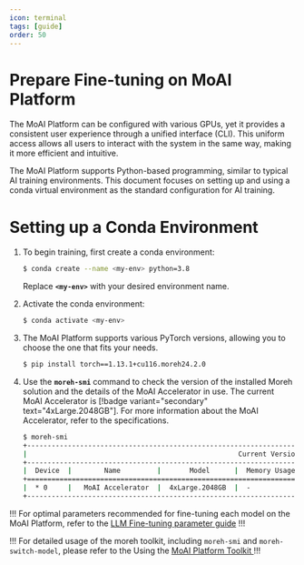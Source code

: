 ```yaml
---
icon: terminal
tags: [guide]
order: 50
---
```


# Prepare Fine-tuning on MoAI Platform

The MoAI Platform can be configured with various GPUs, yet it provides a consistent user experience through a unified interface (CLI). This uniform access allows all users to interact with the system in the same way, making it more efficient and intuitive.

The MoAI Platform supports Python-based programming, similar to typical AI training environments. This document focuses on setting up and using a conda virtual environment as the standard configuration for AI training.

# Setting up a Conda Environment

1. To begin training, first create a conda environment:
    
    ```bash
    $ conda create --name <my-env> python=3.8
    ```
    
    Replace **`<my-env>`** with your desired environment name.
    
2. Activate the conda environment:
    
    ```bash
    $ conda activate <my-env>
    ```
    
3. The MoAI Platform supports various PyTorch versions, allowing you to choose the one that fits your needs.
    
    ```bash
    $ pip install torch==1.13.1+cu116.moreh24.2.0
    ```
    
4. Use the **`moreh-smi`** command to check the version of the installed Moreh solution and the details of the MoAI Accelerator in use. The current MoAI Accelerator is  [!badge variant="secondary" text="4xLarge.2048GB"]. For more information about the MoAI Accelerator, refer to the specifications.
    
    ```bash
    $ moreh-smi
    +-----------------------------------------------------------------------------------------------------+
    |                                                    Current Version: 24.2.0  Latest Version: 24.5.0  |
    +-----------------------------------------------------------------------------------------------------+
    |  Device  |        Name         |       Model      |  Memory Usage  |  Total Memory  |  Utilization  |
    +=====================================================================================================+
    |  * 0     |   MoAI Accelerator  |  4xLarge.2048GB  |  -             |  -             |  -            |
    +-----------------------------------------------------------------------------------------------------+
    ```
!!! 
For optimal parameters recommended for fine-tuning each model on the MoAI Platform, refer to the [LLM Fine-tuning parameter guide](/Supported_Documents/LLM_param_guide.md)
!!!


!!! 
For detailed usage of the moreh toolkit, including `moreh-smi` and `moreh-switch-model`, please refer to the Using the [MoAI Platform Toolkit ](/Supported_Documents/moreh_toolkit.md)
!!!



